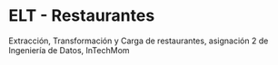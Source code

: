 # ELT - Restaurantes

Extracción, Transformación y Carga de restaurantes, asignación 2 de Ingeniería de Datos, InTechMom
